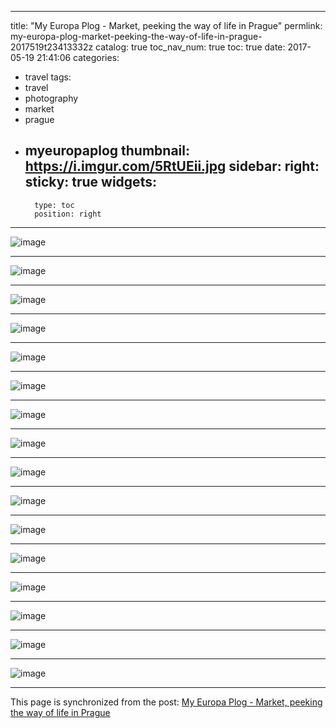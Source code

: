 
---
title: "My Europa Plog - Market, peeking the way of life in Prague"
permlink: my-europa-plog-market-peeking-the-way-of-life-in-prague-2017519t23413332z
catalog: true
toc_nav_num: true
toc: true
date: 2017-05-19 21:41:06
categories:
- travel
tags:
- travel
- photography
- market
- prague
- myeuropaplog
thumbnail: https://i.imgur.com/5RtUEii.jpg
sidebar:
    right:
        sticky: true
widgets:
    -
        type: toc
        position: right
---


![image](https://i.imgur.com/5RtUEii.jpg)<hr> ![image](https://i.imgur.com/uehSaAz.jpg)<hr> ![image](https://i.imgur.com/EF8T0DY.jpg)<hr> ![image](https://i.imgur.com/faC7YUq.jpg)<hr> ![image](https://i.imgur.com/16dwlXU.jpg)<hr> ![image](https://i.imgur.com/8kPR1kB.jpg)<hr> ![image](https://i.imgur.com/sGYhThy.jpg)<hr> ![image](https://i.imgur.com/7yIi90d.jpg)<hr> ![image](https://i.imgur.com/JDT2jAq.jpg)<hr> ![image](https://i.imgur.com/ZcDmOvb.jpg)<hr> ![image](https://i.imgur.com/u3oi5Vd.jpg)<hr> ![image](https://i.imgur.com/GpidfyA.jpg)<hr> ![image](https://i.imgur.com/3UdCNLY.jpg)<hr> ![image](https://i.imgur.com/AIxgweH.jpg)<hr> ![image](https://i.imgur.com/y8XEUTk.jpg)<hr> ![image](https://i.imgur.com/3fb2gxF.jpg)

- - -

This page is synchronized from the post: [My Europa Plog - Market, peeking the way of life in Prague](https://steemit.com/@deanliu/my-europa-plog-market-peeking-the-way-of-life-in-prague-2017519t23413332z)
